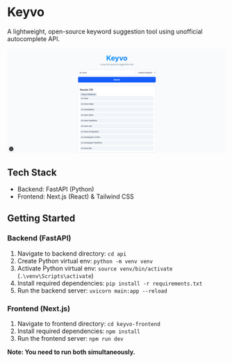 # Keyvo

A lightweight, open-source keyword suggestion tool using unofficial autocomplete API.

![Keyvo Application Screenshot](./keyvo-screenshot-3.png)

## Tech Stack
- Backend: FastAPI (Python) 
- Frontend: Next.js (React) & Tailwind CSS

## Getting Started
### Backend (FastAPI)

1. Navigate to backend directory: ``cd api``
2. Create Python virtual env: ``python -m venv venv``
3. Activate Python virtual env: `source venv/bin/activate` (`.\venv\Scripts\activate`)
4. Install required dependencies: ``pip install -r requirements.txt``
5. Run the backend server: ``uvicorn main:app --reload``

### Frontend (Next.js)
1. Navigate to frontend directory: ``cd keyvo-frontend``
2. Install required dependencies: ``npm install``
3. Run the frontend server: ``npm run dev``

**Note: You need to run both simultaneously.**
